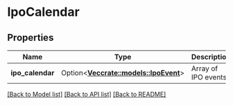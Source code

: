 # IpoCalendar

## Properties

Name | Type | Description | Notes
------------ | ------------- | ------------- | -------------
**ipo_calendar** | Option<[**Vec<crate::models::IpoEvent>**](IPOEvent.md)> | Array of IPO events. | [optional]

[[Back to Model list]](../README.md#documentation-for-models) [[Back to API list]](../README.md#documentation-for-api-endpoints) [[Back to README]](../README.md)


